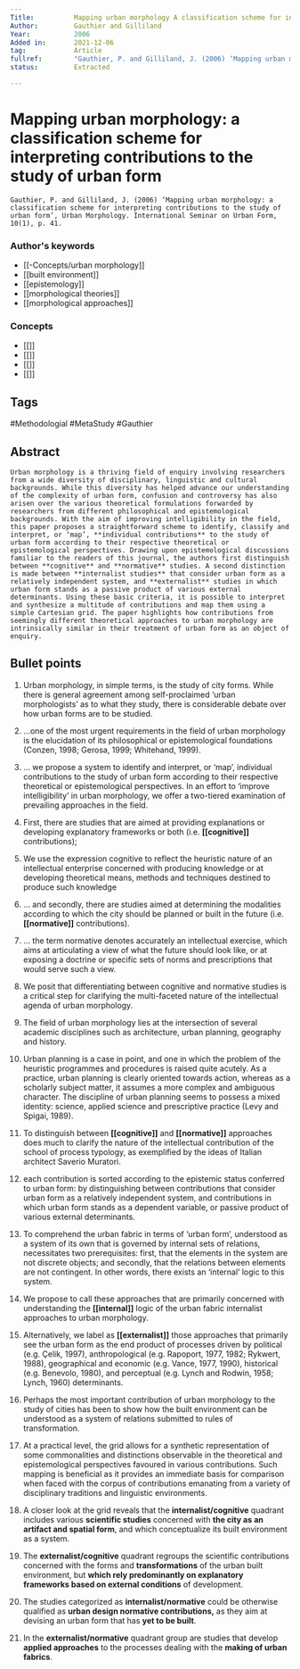 ```yaml
---
Title: 			Mapping urban morphology A classification scheme for interpreting contributions to the study of urban form 
Author:			Gauthier and Gilliland
Year:			2006
Added in:		2021-12-06
tag:			Article
fullref: 		"Gauthier, P. and Gilliland, J. (2006) ‘Mapping urban morphology: a classification scheme for interpreting contributions to the study of urban form’, Urban Morphology. International Seminar on Urban Form, 10(1), p. 41."
status:			Extracted

---
```


# Mapping urban morphology: a classification scheme for interpreting contributions to the study of urban form 
```ad-quote
Gauthier, P. and Gilliland, J. (2006) ‘Mapping urban morphology: a classification scheme for interpreting contributions to the study of urban form’, Urban Morphology. International Seminar on Urban Form, 10(1), p. 41.
```
### Author's keywords
- [[-Concepts/urban morphology]]
- [[built environment]]
- [[epistemology]]
- [[morphological theories]]
- [[morphological approaches]]
### Concepts
- [[]]
- [[]]
- [[]]
- [[]]
## Tags
#Methodologial #MetaStudy #Gauthier

## Abstract
```ad-abstract
Urban morphology is a thriving field of enquiry involving researchers from a wide diversity of disciplinary, linguistic and cultural backgrounds. While this diversity has helped advance our understanding of the complexity of urban form, confusion and controversy has also arisen over the various theoretical formulations forwarded by researchers from different philosophical and epistemological backgrounds. With the aim of improving intelligibility in the field, this paper proposes a straightforward scheme to identify, classify and interpret, or ‘map’, **individual contributions** to the study of urban form according to their respective theoretical or epistemological perspectives. Drawing upon epistemological discussions familiar to the readers of this journal, the authors first distinguish between **cognitive** and **normative** studies. A second distinction is made between **internalist studies** that consider urban form as a relatively independent system, and **externalist** studies in which urban form stands as a passive product of various external determinants. Using these basic criteria, it is possible to interpret and synthesize a multitude of contributions and map them using a simple Cartesian grid. The paper highlights how contributions from seemingly different theoretical approaches to urban morphology are intrinsically similar in their treatment of urban form as an object of enquiry.
```


## Bullet points
1.  Urban morphology, in simple terms, is the study of city forms. While there is general agreement among self-proclaimed ‘urban morphologists’ as to what they study, there is considerable debate over how urban forms are to be studied.

2. …one of the most urgent requirements in the field of urban morphology is the elucidation of its philosophical or epistemological foundations (Conzen, 1998; Gerosa, 1999; Whitehand, 1999).

3. … we propose a system to identify and interpret, or ‘map’, individual contributions to the study of urban form according to their respective theoretical or epistemological perspectives. In an effort to ‘improve intelligibility’ in urban morphology, we offer a two-tiered examination of prevailing approaches in the field.

4. First, there are studies that are aimed at providing explanations or developing explanatory frameworks or both (i.e. **[[cognitive]]** contributions);

5. We use the expression cognitive to reflect the heuristic nature of an intellectual enterprise concerned with producing knowledge or at developing theoretical means, methods and techniques destined to produce such knowledge

6. … and secondly, there are studies aimed at determining the modalities according to which the city should be planned or built in the future (i.e. **[[normative]]** contributions).

7. … the term normative denotes accurately an intellectual exercise, which aims at articulating a view of what the future should look like, or at exposing a doctrine or specific sets of norms and prescriptions that would serve such a view.

8. We posit that differentiating between cognitive and normative studies is a critical step for clarifying the multi-faceted nature of the intellectual agenda of urban morphology.

9. The field of urban morphology lies at the intersection of several academic disciplines such as architecture, urban planning, geography and history.

10. Urban planning is a case in point, and one in which the problem of the heuristic programmes and procedures is raised quite acutely. As a practice, urban planning is clearly oriented towards action, whereas as a scholarly subject matter, it assumes a more complex and ambiguous character. The discipline of urban planning seems to possess a mixed identity: science, applied science and prescriptive practice (Levy and Spigai, 1989).

11. To distinguish between **[[cognitive]]** and **[[normative]]** approaches does much to clarify the nature of the intellectual contribution of the school of process typology, as exemplified by the ideas of Italian architect Saverio Muratori.

12. each contribution is sorted according to the epistemic status conferred to urban form: by distinguishing between contributions that consider urban form as a relatively independent system, and contributions in which urban form stands as a dependent variable, or passive product of various external determinants.

13. To comprehend the urban fabric in terms of ‘urban form’, understood as a system of its own that is governed by internal sets of relations, necessitates two prerequisites: first, that the elements in the system are not discrete objects; and secondly, that the relations between elements are not contingent. In other words, there exists an ‘internal’ logic to this system.

14. We propose to call these approaches that are primarily concerned with understanding the **[[internal]]** logic of the urban fabric internalist approaches to urban morphology.

15. Alternatively, we label as **[[externalist]]** those approaches that primarily see the urban form as the end product of processes driven by political (e.g. Çelik, 1997), anthropological (e.g. Rapoport, 1977, 1982; Rykwert, 1988), geographical and economic (e.g. Vance, 1977, 1990), historical (e.g. Benevolo, 1980), and perceptual (e.g. Lynch and Rodwin, 1958; Lynch, 1960) determinants.

16. Perhaps the most important contribution of urban morphology to the study of cities has been to show how the built environment can be understood as a system of relations submitted to rules of transformation.

17. At a practical level, the grid allows for a synthetic representation of some commonalities and distinctions observable in the theoretical and epistemological perspectives favoured in various contributions. Such mapping is beneficial as it provides an immediate basis for comparison when faced with the corpus of contributions emanating from a variety of disciplinary traditions and linguistic environments.

18. A closer look at the grid reveals that the **internalist/cognitive** quadrant includes various **scientific studies** concerned with **the city as an artifact and spatial form**, and which conceptualize its built environment as a system.

19. The **externalist/cognitive** quadrant regroups the scientific contributions concerned with the forms and **transformations** of the urban built environment, but **which rely predominantly on explanatory frameworks based on external conditions** of development.

20. The studies categorized as **internalist/normative** could be otherwise qualified as **urban design normative contributions,** as they aim at devising an urban form that has **yet to be built**.

21. In the **externalist/normative** quadrant group are studies that develop **applied approaches** to the processes dealing with the **making of urban fabrics**.
